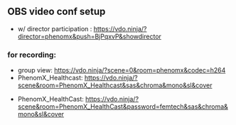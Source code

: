 ## OBS video conf setup

* w/ director participation : <https://vdo.ninja/?director=phenomx&push=BjPqxvP&showdirector>
### for recording: 
* group view: https://vdo.ninja/?scene=0&room=phenomx&codec=h264
* PhenomX_Healthcast: https://vdo.ninja/?scene&room=PhenomX_Healthcast&sas&chroma&mono&sl&cover
- PhenomX_HealthCast: https://vdo.ninja/?scene&room=PhenomX_HealthCast&password=femtech&sas&chroma&mono&sl&cover
